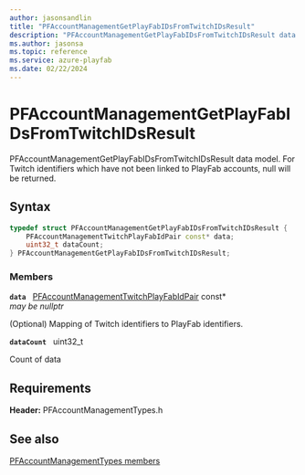```yaml
---
author: jasonsandlin
title: "PFAccountManagementGetPlayFabIDsFromTwitchIDsResult"
description: "PFAccountManagementGetPlayFabIDsFromTwitchIDsResult data model. For Twitch identifiers which have not been linked to PlayFab accounts, null will be returned."
ms.author: jasonsa
ms.topic: reference
ms.service: azure-playfab
ms.date: 02/22/2024
---
```


# PFAccountManagementGetPlayFabIDsFromTwitchIDsResult  

PFAccountManagementGetPlayFabIDsFromTwitchIDsResult data model. For Twitch identifiers which have not been linked to PlayFab accounts, null will be returned.  

## Syntax  
  
```cpp
typedef struct PFAccountManagementGetPlayFabIDsFromTwitchIDsResult {  
    PFAccountManagementTwitchPlayFabIdPair const* data;  
    uint32_t dataCount;  
} PFAccountManagementGetPlayFabIDsFromTwitchIDsResult;  
```
  
### Members  
  
**`data`** &nbsp; [PFAccountManagementTwitchPlayFabIdPair](pfaccountmanagementtwitchplayfabidpair.md) const*  
*may be nullptr*  
  
(Optional) Mapping of Twitch identifiers to PlayFab identifiers.
  
**`dataCount`** &nbsp; uint32_t  
  
Count of data
  
  
## Requirements  
  
**Header:** PFAccountManagementTypes.h
  
## See also  
[PFAccountManagementTypes members](../pfaccountmanagementtypes_members.md)  

  
  
